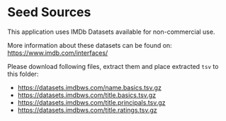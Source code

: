 # Seed Sources

This application uses IMDb Datasets available for non-commercial use.

More information about these datasets can be found on: https://www.imdb.com/interfaces/

Please download following files, extract them and place extracted `tsv` to this folder:

- https://datasets.imdbws.com/name.basics.tsv.gz
- https://datasets.imdbws.com/title.basics.tsv.gz
- https://datasets.imdbws.com/title.principals.tsv.gz
- https://datasets.imdbws.com/title.ratings.tsv.gz